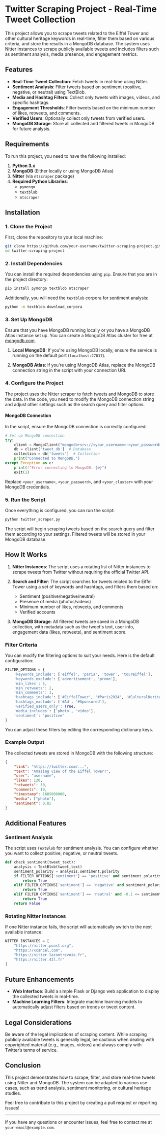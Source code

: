 # Twitter Scraping Project - Real-Time Tweet Collection

This project allows you to scrape tweets related to the Eiffel Tower and other cultural heritage keywords in real-time, filter them based on various criteria, and store the results in a MongoDB database. The system uses Nitter instances to scrape publicly available tweets and includes filters such as sentiment analysis, media presence, and engagement metrics.

## Features
- **Real-Time Tweet Collection**: Fetch tweets in real-time using Nitter.
- **Sentiment Analysis**: Filter tweets based on sentiment (positive, negative, or neutral) using TextBlob.
- **Media and Hashtag Filters**: Collect only tweets with images, videos, and specific hashtags.
- **Engagement Thresholds**: Filter tweets based on the minimum number of likes, retweets, and comments.
- **Verified Users**: Optionally collect only tweets from verified users.
- **MongoDB Storage**: Store all collected and filtered tweets in MongoDB for future analysis.

## Requirements

To run this project, you need to have the following installed:

1. **Python 3.x**
2. **MongoDB** (Either locally or using MongoDB Atlas)
3. **Nitter** (via `ntscraper` package)
4. **Required Python Libraries**:
    - `pymongo`
    - `textblob`
    - `ntscraper`

## Installation

### 1. Clone the Project
First, clone the repository to your local machine:

```bash
git clone https://github.com/your-username/twitter-scraping-project.git
cd twitter-scraping-project
```

### 2. Install Dependencies
You can install the required dependencies using `pip`. Ensure that you are in the project directory:

```bash
pip install pymongo textblob ntscraper
```

Additionally, you will need the `textblob` corpora for sentiment analysis:

```bash
python -m textblob.download_corpora
```

### 3. Set Up MongoDB
Ensure that you have MongoDB running locally or you have a MongoDB Atlas instance set up. You can create a MongoDB Atlas cluster for free at [mongodb.com](https://www.mongodb.com).

1. **Local MongoDB**:
   If you're using MongoDB locally, ensure the service is running on the default port (`localhost:27017`).

2. **MongoDB Atlas**:
   If you're using MongoDB Atlas, replace the MongoDB connection string in the script with your connection URI.

### 4. Configure the Project

The project uses the Nitter scraper to fetch tweets and MongoDB to store the data. In the code, you need to modify the MongoDB connection string and adjust other settings such as the search query and filter options.

#### MongoDB Connection
In the script, ensure the MongoDB connection is correctly configured:

```python
# Set up MongoDB connection
try:
    client = MongoClient("mongodb+srv://<your_username>:<your_password>@<your_cluster>.mongodb.net/")  # MongoDB URI
    db = client['tweet_db']  # Database
    collection = db['tweets']  # Collection
    print("Connected to MongoDB.")
except Exception as e:
    print(f"Error connecting to MongoDB: {e}")
    exit(1)
```

Replace `<your_username>`, `<your_password>`, and `<your_cluster>` with your MongoDB credentials.

### 5. Run the Script

Once everything is configured, you can run the script:

```bash
python twitter_scraper.py
```

The script will begin scraping tweets based on the search query and filter them according to your settings. Filtered tweets will be stored in your MongoDB database.

## How It Works

1. **Nitter Instances**: The script uses a rotating list of Nitter instances to scrape tweets from Twitter without requiring the official Twitter API.
   
2. **Search and Filter**: The script searches for tweets related to the Eiffel Tower using a set of keywords and hashtags, and filters them based on:
   - Sentiment (positive/negative/neutral)
   - Presence of media (photos/videos)
   - Minimum number of likes, retweets, and comments
   - Verified accounts

3. **MongoDB Storage**: All filtered tweets are saved in a MongoDB collection, with metadata such as the tweet's text, user info, engagement data (likes, retweets), and sentiment score.

### Filter Criteria

You can modify the filtering options to suit your needs. Here is the default configuration:

```python
FILTER_OPTIONS = {
    'keywords_include': ['eiffel', 'paris', 'tower', 'toureiffel'],
    'keywords_exclude': ['advertisement', 'promo'],
    'min_likes': 5,
    'min_retweets': 2,
    'min_comments': 1,
    'hashtags_include': ['#EiffelTower', '#Paris2024', '#CulturalHeritage'],
    'hashtags_exclude': ['#Ad', '#Sponsored'],
    'verified_users_only': True,
    'media_includes': ['photo', 'video'],
    'sentiment': 'positive'
}
```

You can adjust these filters by editing the corresponding dictionary keys.

### Example Output

The collected tweets are stored in MongoDB with the following structure:

```json
{
    "link": "https://twitter.com/...",
    "text": "Amazing view of the Eiffel Tower!",
    "user": "username",
    "likes": 120,
    "retweets": 30,
    "comments": 10,
    "timestamp": 1689000000,
    "media": ["photo"],
    "sentiment": 0.85
}
```

## Additional Features

### Sentiment Analysis
The script uses `TextBlob` for sentiment analysis. You can configure whether you want to collect positive, negative, or neutral tweets.

```python
def check_sentiment(tweet_text):
    analysis = TextBlob(tweet_text)
    sentiment_polarity = analysis.sentiment.polarity
    if FILTER_OPTIONS['sentiment'] == 'positive' and sentiment_polarity > 0.1:
        return True
    elif FILTER_OPTIONS['sentiment'] == 'negative' and sentiment_polarity < -0.1:
        return True
    elif FILTER_OPTIONS['sentiment'] == 'neutral' and -0.1 <= sentiment_polarity <= 0.1:
        return True
    return False
```

### Rotating Nitter Instances
If one Nitter instance fails, the script will automatically switch to the next available instance:

```python
NITTER_INSTANCES = [
    "https://nitter.poast.org",
    "https://xcancel.com",
    "https://nitter.lacontrevoie.fr",
    "https://nitter.42l.fr"
]
```

## Future Enhancements
- **Web Interface**: Build a simple Flask or Django web application to display the collected tweets in real-time.
- **Machine Learning Filters**: Integrate machine learning models to automatically adjust filters based on trends or tweet content.

## Legal Considerations

Be aware of the legal implications of scraping content. While scraping publicly available tweets is generally legal, be cautious when dealing with copyrighted material (e.g., images, videos) and always comply with Twitter’s terms of service.

## Conclusion

This project demonstrates how to scrape, filter, and store real-time tweets using Nitter and MongoDB. The system can be adapted to various use cases, such as trend analysis, sentiment monitoring, or cultural heritage studies.

Feel free to contribute to this project by creating a pull request or reporting issues!

---

If you have any questions or encounter issues, feel free to contact me at `your-email@example.com`.
